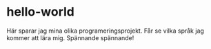 # hello-world
Här sparar jag mina olika programeringsprojekt.
Får se vilka språk jag kommer att lära mig. Spännande spännande!
